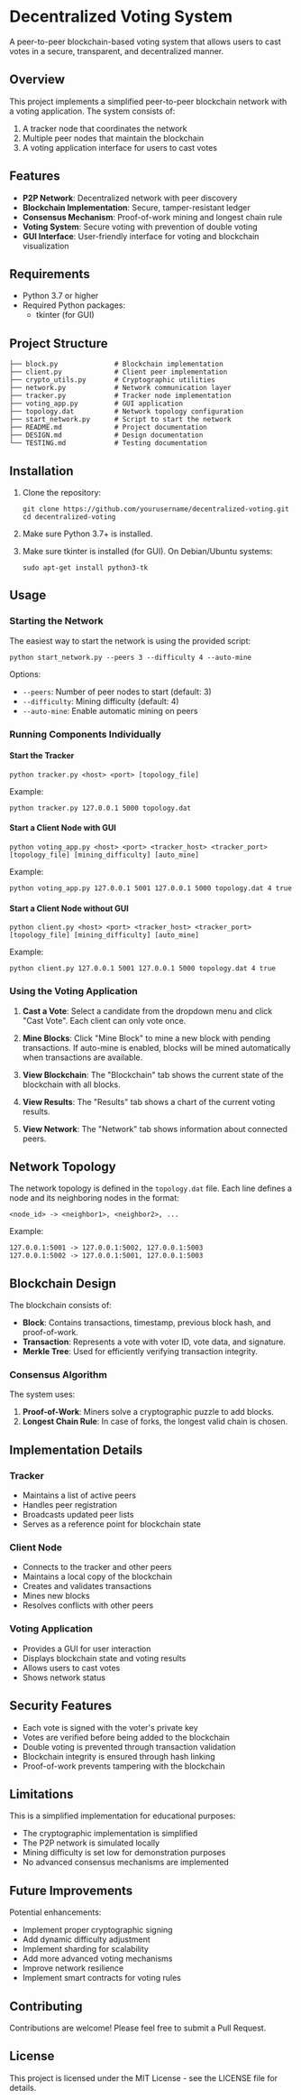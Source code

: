 # Decentralized Voting System

A peer-to-peer blockchain-based voting system that allows users to cast votes in a secure, transparent, and decentralized manner.

## Overview

This project implements a simplified peer-to-peer blockchain network with a voting application. The system consists of:

1. A tracker node that coordinates the network
2. Multiple peer nodes that maintain the blockchain
3. A voting application interface for users to cast votes

## Features

- **P2P Network**: Decentralized network with peer discovery
- **Blockchain Implementation**: Secure, tamper-resistant ledger
- **Consensus Mechanism**: Proof-of-work mining and longest chain rule
- **Voting System**: Secure voting with prevention of double voting
- **GUI Interface**: User-friendly interface for voting and blockchain visualization

## Requirements

- Python 3.7 or higher
- Required Python packages:
  - tkinter (for GUI)

## Project Structure

```
├── block.py              # Blockchain implementation
├── client.py             # Client peer implementation
├── crypto_utils.py       # Cryptographic utilities
├── network.py            # Network communication layer
├── tracker.py            # Tracker node implementation
├── voting_app.py         # GUI application
├── topology.dat          # Network topology configuration
├── start_network.py      # Script to start the network
├── README.md             # Project documentation
├── DESIGN.md             # Design documentation
└── TESTING.md            # Testing documentation
```

## Installation

1. Clone the repository:
   ```
   git clone https://github.com/yourusername/decentralized-voting.git
   cd decentralized-voting
   ```

2. Make sure Python 3.7+ is installed.

3. Make sure tkinter is installed (for GUI). On Debian/Ubuntu systems:
   ```
   sudo apt-get install python3-tk
   ```

## Usage

### Starting the Network

The easiest way to start the network is using the provided script:

```
python start_network.py --peers 3 --difficulty 4 --auto-mine
```

Options:
- `--peers`: Number of peer nodes to start (default: 3)
- `--difficulty`: Mining difficulty (default: 4)
- `--auto-mine`: Enable automatic mining on peers

### Running Components Individually

#### Start the Tracker

```
python tracker.py <host> <port> [topology_file]
```

Example:
```
python tracker.py 127.0.0.1 5000 topology.dat
```

#### Start a Client Node with GUI

```
python voting_app.py <host> <port> <tracker_host> <tracker_port> [topology_file] [mining_difficulty] [auto_mine]
```

Example:
```
python voting_app.py 127.0.0.1 5001 127.0.0.1 5000 topology.dat 4 true
```

#### Start a Client Node without GUI

```
python client.py <host> <port> <tracker_host> <tracker_port> [topology_file] [mining_difficulty] [auto_mine]
```

Example:
```
python client.py 127.0.0.1 5001 127.0.0.1 5000 topology.dat 4 true
```

### Using the Voting Application

1. **Cast a Vote**: Select a candidate from the dropdown menu and click "Cast Vote". Each client can only vote once.

2. **Mine Blocks**: Click "Mine Block" to mine a new block with pending transactions. If auto-mine is enabled, blocks will be mined automatically when transactions are available.

3. **View Blockchain**: The "Blockchain" tab shows the current state of the blockchain with all blocks.

4. **View Results**: The "Results" tab shows a chart of the current voting results.

5. **View Network**: The "Network" tab shows information about connected peers.

## Network Topology

The network topology is defined in the `topology.dat` file. Each line defines a node and its neighboring nodes in the format:

```
<node_id> -> <neighbor1>, <neighbor2>, ...
```

Example:
```
127.0.0.1:5001 -> 127.0.0.1:5002, 127.0.0.1:5003
127.0.0.1:5002 -> 127.0.0.1:5001, 127.0.0.1:5003
```

## Blockchain Design

The blockchain consists of:

- **Block**: Contains transactions, timestamp, previous block hash, and proof-of-work.
- **Transaction**: Represents a vote with voter ID, vote data, and signature.
- **Merkle Tree**: Used for efficiently verifying transaction integrity.

### Consensus Algorithm

The system uses:

1. **Proof-of-Work**: Miners solve a cryptographic puzzle to add blocks.
2. **Longest Chain Rule**: In case of forks, the longest valid chain is chosen.

## Implementation Details

### Tracker

- Maintains a list of active peers
- Handles peer registration
- Broadcasts updated peer lists
- Serves as a reference point for blockchain state

### Client Node

- Connects to the tracker and other peers
- Maintains a local copy of the blockchain
- Creates and validates transactions
- Mines new blocks
- Resolves conflicts with other peers

### Voting Application

- Provides a GUI for user interaction
- Displays blockchain state and voting results
- Allows users to cast votes
- Shows network status

## Security Features

- Each vote is signed with the voter's private key
- Votes are verified before being added to the blockchain
- Double voting is prevented through transaction validation
- Blockchain integrity is ensured through hash linking
- Proof-of-work prevents tampering with the blockchain

## Limitations

This is a simplified implementation for educational purposes:

- The cryptographic implementation is simplified
- The P2P network is simulated locally
- Mining difficulty is set low for demonstration purposes
- No advanced consensus mechanisms are implemented

## Future Improvements

Potential enhancements:

- Implement proper cryptographic signing
- Add dynamic difficulty adjustment
- Implement sharding for scalability
- Add more advanced voting mechanisms
- Improve network resilience
- Implement smart contracts for voting rules

## Contributing

Contributions are welcome! Please feel free to submit a Pull Request.

## License

This project is licensed under the MIT License - see the LICENSE file for details.